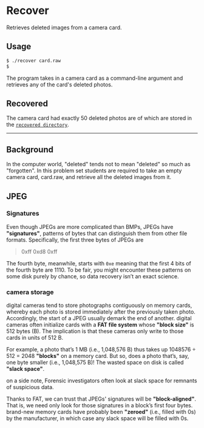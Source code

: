 # Recover

Retrieves deleted images from a camera card.

## Usage

```bash
$ ./recover card.raw
$
```

The program takes in a camera card as a command-line argument and retrieves any of the card's deleted photos.

## Recovered

The camera card had exactly 50 deleted photos are of which are stored in the [`recovered directory`](recovered).

---

## Background

In the computer world, "deleted" tends not to mean "deleted" so much as "forgotten". In this problem set students are required to take an empty camera card, card.raw, and retrieve all the deleted images from it.

## JPEG

### Signatures

Even though JPEGs are more complicated than BMPs, JPEGs have **"signatures"**, patterns of bytes that can distinguish them from other file formats. Specifically, the first three bytes of JPEGs are

> 0xff 0xd8 0xff

The fourth byte, meanwhile, starts with `0xe` meaning that the first 4 bits of the fourth byte are 1110. To be fair, you might encounter these patterns on some disk purely by chance, so data recovery isn’t an exact science.

### camera storage

digital cameras tend to store photographs contiguously on memory cards, whereby each photo is stored immediately after the previously taken photo. Accordingly, the start of a JPEG usually demark the end of another. digital cameras often initialize cards with a **FAT file system** whose **"block size"** is 512 bytes (B). The implication is that these cameras only write to those cards in units of 512 B.

For example, a photo that’s 1 MB (i.e., 1,048,576 B) thus takes up 1048576 ÷ 512 = 2048 **"blocks"** on a memory card. But so, does a photo that’s, say, one byte smaller (i.e., 1,048,575 B)! The wasted space on disk is called **"slack space"**.

on a side note, Forensic investigators often look at slack space for remnants of suspicious data.

Thanks to FAT, we can trust that JPEGs' signatures will be **"block-aligned"**. That is, we need only look for those signatures in a block’s first four bytes. brand-new memory cards have probably been **"zeroed"** (i.e., filled with 0s) by the manufacturer, in which case any slack space will be filled with 0s.
